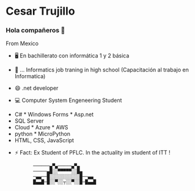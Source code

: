 # Cesar Trujillo

### Hola compañeros 👋

From Mexico 

- 🖥 En bachillerato con informática 1 y 2 básica

- 📲 ... Informatics job traning in high school (Capacitación al trabajo en Informatica)

- 😄 .net developer

- 💻 Computer System Engeneering Student

* C#
       * Windows Forms
       * Asp.net
* SQL Server
* Cloud
       * Azure
       * AWS 
* python
       * MicroPython
* HTML, CSS, JavaScript

- ⚡ Fact: Ex Student of PFLC. In the actuality im student of ITT !

```
          ──────▄▀▄─────▄▀▄
          ─────▄█░░▀▀▀▀▀░░█▄
          ─▄▄──█░░░░░░░░░░░█──▄▄
          █▄▄█─█░░▀░░┬░░▀░░█─█▄▄█
```
